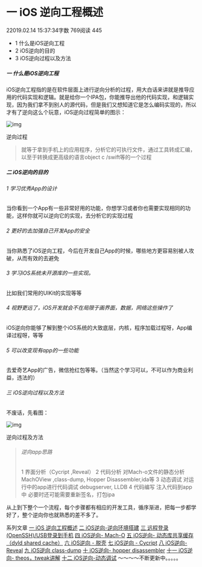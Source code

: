 # 一 iOS 逆向工程概述

22019.02.14 15:37:34字数 769阅读 445

- 1 什么是iOS逆向工程
- 2 iOS逆向的目的
- 3 iOS逆向过程以及方法

##### 一 什么是iOS逆向工程

iOS逆向工程指的是在软件层面上进行逆向分析的过程，用大白话来讲就是推导应用的代码实现和逻辑。就是给你一个IPA包，你能推导出他的代码实现，和逻辑实现，因为我们拿不到别人的源代码，但是我们又想知道它是怎么编码实现的，所以才有了逆向这么个玩意，iOS逆向过程简单的图示：



![img](https://upload-images.jianshu.io/upload_images/1972799-b0b47c72a78371ef.png?imageMogr2/auto-orient/strip|imageView2/2/w/690/format/webp)

逆向过程

> 就等于拿到手机上的应用程序，分析它的可执行文件，通过工具转成汇编，以至于转换成更高级的语言object c /swift等的一个过程

##### 二 iOS逆向的目的

###### 1 学习优秀App的设计

当你看到一个App有一些非常好用的功能，你想学习或者你也需要实现相同的功能，这样你就可以逆向它的实现，去分析它的实现过程

###### 2 更好的去加强自己开发App的安全

当你熟悉了iOS逆向工程，今后在开发自己App的时候，哪些地方更容易别被人攻破，从而有效的去避免

###### 3 学习iOS系统未开源库的一些实现。

比如我们常用的UIKit的实现等等

###### 4 视野更远了，iOS开发就会不在局限于画界面，数据，网络这些操作了

iOS逆向你能够了解到整个iOS系统的大致底层，内核，程序加载过程呀，App编译过程呀，等等

###### 5 可以改变现有app的一些功能

去爱奇艺App的广告，微信抢红包等等。（当然这个学习可以，不可以作为商业利益，违法的）

###### 三 iOS逆向过程以及方法

不废话，先看图：



![img](https://upload-images.jianshu.io/upload_images/1972799-13087bb7cc309a80.png?imageMogr2/auto-orient/strip|imageView2/2/w/778/format/webp)

逆向过程及方法

> ###### 逆向app思路
>
> 1 界面分析（Cycript ,Reveal）
> 2 代码分析
> 对Mach-o文件的静态分析
> MachOView ,class-dump, Hopper Disassembler,ida等
> 3 动态调试
> 对运行中的app进行代码调试
> debugserver, LLDB
> 4 代码编写
> 注入代码到app中
> 必要时还可能需要重新签名，打包ipa

从上到下整个一个流程，每个步骤都有相应的开发工具，循序渐进，把每一步都学好了，整个逆向你也就熟悉的差不多了。

系列文章
[一 iOS 逆向工程概述](https://www.jianshu.com/p/209bd8a771c3)
[二 iOS逆向-逆向环境搭建](https://www.jianshu.com/p/df9be327a701)
[三 远程登录(OpenSSH)/USB登录到手机](https://www.jianshu.com/p/4b85419d92b5)
[四 iOS逆向- Mach-O](https://www.jianshu.com/p/44776f7eb2dd)
[五 iOS逆向- 动态库共享缓存（dyld shared cache）](https://www.jianshu.com/p/d225df2f1690)
[六 iOS逆向 - 脱壳](https://www.jianshu.com/p/31f369f2dbc5)
[七 iOS逆向 - Cycript](https://www.jianshu.com/p/143c79121c9e)
[八 iOS逆向-Reveal](https://www.jianshu.com/p/2cf4e3392365)
[九 iOS逆向 class-dump](https://www.jianshu.com/p/df20e4357bed)
[十 iOS逆向- hopper disassembler](https://www.jianshu.com/p/20077ceb2f75)
[十一 iOS逆向- theos，tweak讲解](https://www.jianshu.com/p/4343f1703616)
[十二 iOS逆向-动态调试](https://www.jianshu.com/p/105761cc45aa)
～～～～不断更新中。。。。。